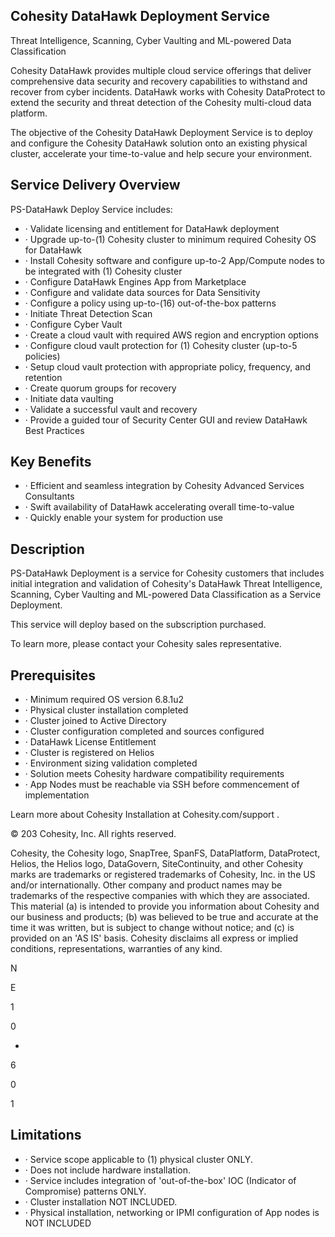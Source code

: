 <!-- image -->

## Cohesity DataHawk Deployment Service

Threat Intelligence, Scanning, Cyber Vaulting and ML-powered Data Classification

Cohesity DataHawk provides multiple cloud service offerings that deliver comprehensive data security and recovery capabilities to withstand and recover from cyber incidents. DataHawk works with Cohesity DataProtect to extend the security and threat detection of the Cohesity multi-cloud data platform.

The objective of the Cohesity DataHawk Deployment Service is to deploy and configure the Cohesity DataHawk solution onto an existing physical cluster, accelerate your time-to-value and help secure your environment.

## Service Delivery Overview

PS-DataHawk Deploy Service includes:

- · Validate licensing and entitlement for DataHawk deployment
- · Upgrade up-to-(1) Cohesity cluster to minimum required Cohesity OS for DataHawk
- · Install Cohesity software and configure up-to-2 App/Compute nodes to be integrated with (1) Cohesity cluster
- · Configure DataHawk Engines App from Marketplace
- · Configure and validate data sources for Data Sensitivity
- · Configure a policy using up-to-(16) out-of-the-box patterns
- · Initiate Threat Detection Scan
- · Configure Cyber Vault
- · Create a cloud vault with required AWS region and encryption options
- · Configure cloud vault protection for (1) Cohesity cluster (up-to-5 policies)
- · Setup cloud vault protection with appropriate policy, frequency, and retention
- · Create quorum groups for recovery
- · Initiate data vaulting
- · Validate a successful vault and recovery
- · Provide a guided tour of Security Center GUI and review DataHawk Best Practices

<!-- image -->

## Key Benefits

- ·  Efficient and seamless integration by Cohesity Advanced Services Consultants
- ·  Swift availability of DataHawk accelerating overall time-to-value
- ·  Quickly enable your system for production use

## Description

PS-DataHawk Deployment is a service for Cohesity customers that includes initial integration and validation of Cohesity's DataHawk Threat Intelligence, Scanning, Cyber Vaulting and ML-powered Data Classification as a Service Deployment.

This service will deploy based on the subscription purchased.

To learn more, please contact your Cohesity sales representative.

## Prerequisites

- · Minimum required OS version 6.8.1u2
- · Physical cluster installation completed
- · Cluster joined to Active Directory
- · Cluster configuration completed and sources configured
- · DataHawk License Entitlement
- · Cluster is registered on Helios
- · Environment sizing validation completed
- · Solution meets Cohesity hardware compatibility requirements
- · App Nodes must be reachable via SSH before commencement of implementation

Learn more about Cohesity Installation at Cohesity.com/support .

<!-- image -->

<!-- image -->

© 203 Cohesity, Inc. All rights reserved.

Cohesity, the Cohesity logo, SnapTree, SpanFS, DataPlatform, DataProtect, Helios, the Helios logo, DataGovern, SiteContinuity, and other Cohesity marks are trademarks or registered trademarks of Cohesity, Inc. in the US and/or internationally. Other company and product names may be trademarks of the respective companies with which they are associated. This material (a) is intended to provide you information about Cohesity and our business and products; (b) was believed to be true and accurate at the time it was written, but is subject to change without notice; and (c) is provided on an 'AS IS' basis. Cohesity disclaims all express or implied conditions, representations, warranties of any kind.

N

E

1

0

-

6

0

1

## Limitations

- · Service scope applicable to (1) physical cluster ONLY.
- · Does not include hardware installation.
- · Service includes integration of 'out-of-the-box' IOC (Indicator of Compromise) patterns ONLY.
- · Cluster installation NOT INCLUDED.
- · Physical installation, networking or IPMI configuration of App nodes is NOT INCLUDED